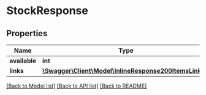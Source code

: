 # StockResponse

## Properties
Name | Type | Description | Notes
------------ | ------------- | ------------- | -------------
**available** | **int** |  | [optional] 
**links** | [**\Swagger\Client\Model\InlineResponse200ItemsLinks[]**](InlineResponse200ItemsLinks.md) |  | [optional] 

[[Back to Model list]](../README.md#documentation-for-models) [[Back to API list]](../README.md#documentation-for-api-endpoints) [[Back to README]](../README.md)


